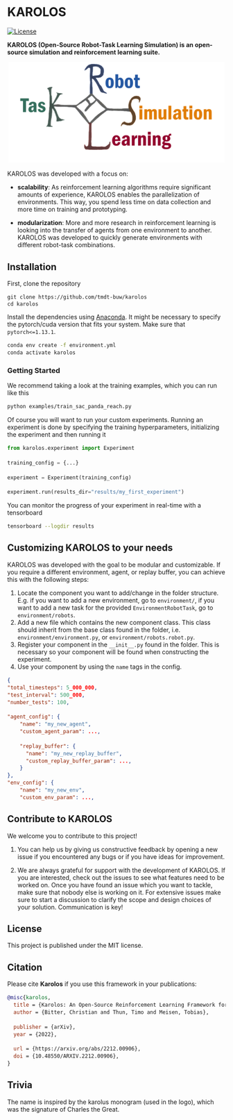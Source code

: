 # KAROLOS
[![License](https://img.shields.io/badge/license-MIT-blue.svg)](https://github.com/rlworkgroup/metaworld/blob/master/LICENSE)

__KAROLOS (Open-Source Robot-Task Learning Simulation) is an open-source simulation and reinforcement learning suite.__

<p align="center">
<img src="docs/images/logo.png" width="500">
</p>

KAROLOS was developed with a focus on:

- __scalability__: As reinforcement learning algorithms require significant amounts of experience,
KAROLOS enables the parallelization of environments.
This way, you spend less time on data collection and more time on training and prototyping.

-  __modularization__: More and more research in reinforcement learning is looking into the transfer of agents from one environment to another.
KAROLOS was developed to quickly generate environments with different robot-task combinations.

## Installation

First, clone the repository

```
git clone https://github.com/tmdt-buw/karolos
cd karolos
```

Install the dependencies using [Anaconda](https://docs.anaconda.com/anaconda/install/). It might be necessary to specify the pytorch/cuda version that fits your system. Make sure that `pytorch<=1.13.1`. 

``` bash
conda env create -f environment.yml
conda activate karolos
```

### Getting Started

We recommend taking a look at the training examples, which you can run like this

``` bash
python examples/train_sac_panda_reach.py
```

Of course you will want to run your custom experiments. Running an experiment is done by specifying the training hyperparameters, initializing the experiment and then running it

``` python
from karolos.experiment import Experiment

training_config = {...}

experiment = Experiment(training_config)
    
experiment.run(results_dir="results/my_first_experiment")
```

You can monitor the progress of your experiment in real-time with a tensorboard

``` bash
tensorboard --logdir results
```

## Customizing KAROLOS to your needs

KAROLOS was developed with the goal to be modular and customizable. If you require a different environment, agent, or replay buffer, you can achieve this with the following steps:

1. Locate the component you want to add/change in the folder structure. E.g. if you want to add a new environment, go to `environment/`, if you want to add a new task for the provided `EnvironmentRobotTask`, go to `environment/robots`.
2. Add a new file which contains the new component class. This class should inherit from the base class found in the folder, i.e. `environment/environment.py`, or `environment/robots.robot.py`.
3. Register your component in the `__init__.py` found in the folder. This is necessary so your component will be found when constructing the experiment.
4. Use your component by using the `name` tags in the config.
``` json
{
"total_timesteps": 5_000_000,
"test_interval": 500_000,
"number_tests": 100,

"agent_config": {
    "name": "my_new_agent",
    "custom_agent_param": ...,

    "replay_buffer": {
      "name": "my_new_replay_buffer",
      "custom_replay_buffer_param": ...,
    }
},
"env_config": {
    "name": "my_new_env",
    "custom_env_param": ...,
```

## Contribute to KAROLOS

We welcome you to contribute to this project!

1. You can help us by giving us constructive feedback by opening a new issue if you encountered any bugs or if you have ideas for improvement.

2. We are always grateful for support with the development of KAROLOS.
If you are interested, check out the issues to see what features need to be worked on.
Once you have found an issue which you want to tackle, make sure that nobody else is working on it.
For extensive issues make sure to start a discussion to clarify the scope and design choices of your solution.
Communication is key!

## License

This project is published under the MIT license.

## Citation

Please cite **Karolos** if you use this framework in your publications:
```bibtex
@misc{karolos,
  title = {Karolos: An Open-Source Reinforcement Learning Framework for Robot-Task Environments},
  author = {Bitter, Christian and Thun, Timo and Meisen, Tobias},
  
  publisher = {arXiv},
  year = {2022},
  
  url = {https://arxiv.org/abs/2212.00906},
  doi = {10.48550/ARXIV.2212.00906},
}
```

## Trivia

The name is inspired by the karolus monogram (used in the logo), which was the signature of Charles the Great. 
